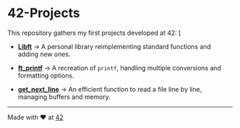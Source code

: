 # 42-Projects
This repository gathers my first projects developed at 42:
[
- **[Libft]([./Libft](https://github.com/Grizzik/42-Projects/tree/main/Libft)./libft)** → A personal library reimplementing standard functions and adding new ones.

- **[ft_printf]([./ft_printf](https://github.com/Grizzik/42-Projects/tree/main/ft_printf))** → A recreation of `printf`, handling multiple conversions and formatting options.

- **[get_next_line]([./get_next_line](https://github.com/Grizzik/42-Projects/tree/main/gnl))** → An efficient function to read a file line by line, managing buffers and memory.  

---
Made with ❤️ at [42](https://42.fr)
